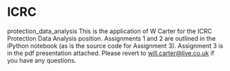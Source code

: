 # ICRC
protection_data_analysis
This is the application of W Carter for the ICRC Protection Data Analysis position.  Assignments 1 and 2 are outlined in the iPython notebook (as is the source code for Assignment 3).  Assignment 3 is in the pdf presentation attached.
Please revert to will.carter@live.co.uk if you have any questions.
